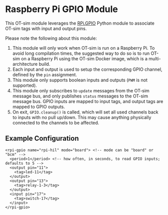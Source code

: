 # Raspberry Pi GPIO Module

This OT-sim module leverages the [RPi.GPIO](https://pypi.org/project/RPi.GPIO/)
Python module to associate OT-sim tags with input and output pins.

Please note the following about this module:

1. This module will only work when OT-sim is run on a Raspberry Pi. To avoid
long compilation times, the suggested way to do so is to run OT-sim on a
Raspberry Pi using the OT-sim Docker image, which is a multi-architecture build.
1. Each input and output is used to setup the corresponding GPIO channel,
defined by the `pin` assignment.
1. This module only supports boolean inputs and outputs (`PWM` is not
supported).
1. This module only subscribes to `update` messages from the OT-sim message bus,
and only publishes `status` messages to the OT-sim message bus. GPIO inputs are
mapped to input tags, and output tags are mapped to GPIO outputs.
1. On exit, `GPIO.cleanup()` is called, which will set all used channels back to
inputs with no pull up/down. This may cause anything physically connected to the
channels to be affected.

## Example Configuration

```
<rpi-gpio name="rpi-hil" mode="board"> <!-- mode can be "board" or "bcm" -->
  <period>1</period> <!-- how often, in seconds, to read GPIO inputs; defaults to 5 -->
  <output pin="11">
    <tag>led-11</tag>
  </output>
  <output pin="13">
    <tag>relay-1-3</tag>
  </output>
  <input pin="17">
    <tag>switch-17</tag>
  </input>
</rpi-gpio>
```